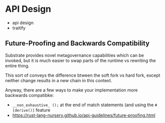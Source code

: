 # API Design

* api design
* traitify

## Future-Proofing and Backwards Compatibility

Substrate provides novel metagovernance capabilities which can be invoked, but it is much easier to swap parts of the runtime vs rewriting the entire thing.

This sort of conveys the difference btween the soft fork vs hard fork, except neither change results in a new chain in this context. 

Anyway, there are a few ways to make your implementation more backwards compatibke:

* `__non_exhaustive_ ();` at the end of match statements (and using the `#[derive()]` feature
* https://rust-lang-nursery.github.io/api-guidelines/future-proofing.html